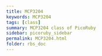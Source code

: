 ```yaml
---
title: MCP3204
keywords: MCP3204
tags: [class]
summary: MCP3204 class of PicoRuby
sidebar: picoruby_sidebar
permalink: MCP3204.html
folder: rbs_doc
---
```


